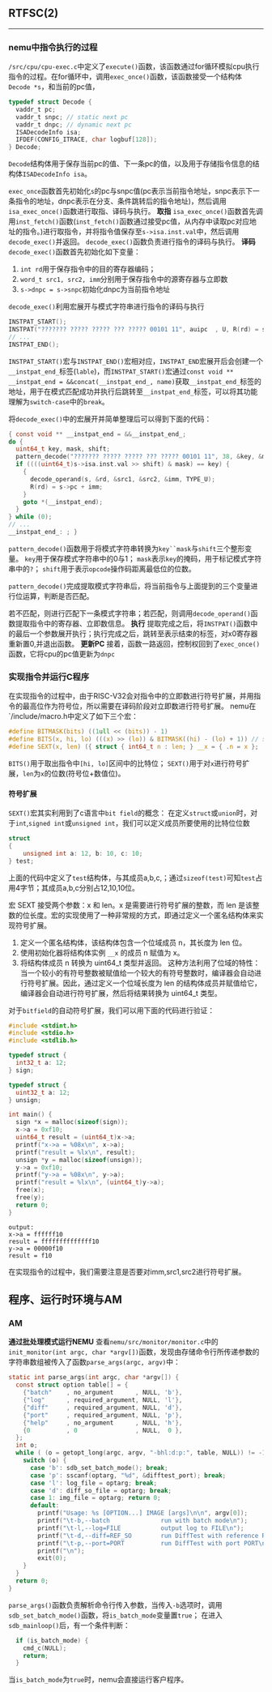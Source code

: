 ## RTFSC(2)
---
### nemu中指令执行的过程
`/src/cpu/cpu-exec.c`中定义了`execute()`函数，该函数通过for循环模拟cpu执行指令的过程。在for循环中，调用`exec_once()`函数，该函数接受一个结构体`Decode *s`，和当前的pc值，
```c
typedef struct Decode {
  vaddr_t pc;
  vaddr_t snpc; // static next pc
  vaddr_t dnpc; // dynamic next pc
  ISADecodeInfo isa;
  IFDEF(CONFIG_ITRACE, char logbuf[128]);
} Decode;
```
`Decode`结构体用于保存当前pc的值、下一条pc的值，以及用于存储指令信息的结构体`ISADecodeInfo isa`。

`exec_once`函数首先初始化`s`的pc与snpc值(pc表示当前指令地址，snpc表示下一条指令的地址，dnpc表示在分支、条件跳转后的指令地址)，然后调用`isa_exec_once()`函数进行取指、译码与执行。
**取指**
`isa_exec_once()`函数首先调用`inst_fetch()`函数(`inst_fetch()`函数通过接受pc值，从内存中读取pc对应地址的指令。)进行取指令，并将指令值保存至`s->isa.inst.val`中，然后调用`decode_exec()`并返回。
`decode_exec()`函数负责进行指令的译码与执行。
**译码**
`decode_exec()`函数首先初始化如下变量：
1. `int rd`用于保存指令中的目的寄存器编码；
2. `word_t src1, src2, imm`分别用于保存指令中的源寄存器与立即数
3. `s->dnpc = s->snpc`初始化dnpc为当前指令地址

`decode_exec()`利用宏展开与模式字符串进行指令的译码与执行
```c
INSTPAT_START();
INSTPAT("??????? ????? ????? ??? ????? 00101 11", auipc  , U, R(rd) = s->pc + imm);
// ...
INSTPAT_END();
```
`INSTPAT_START()`宏与`INSTPAT_END()`宏相对应，`INSTPAT_END`宏展开后会创建一个`__instpat_end_`标签(`lable`)，而`INSTPAT_START()`宏通过`const void ** __instpat_end = &&concat(__instpat_end_, name)`获取`__instpat_end_`标签的地址，用于在模式匹配成功并执行后跳转至`__instpat_end_`标签，可以将其功能理解为`switch-case`中的`break`。

将`decode_exec()`中的宏展开并简单整理后可以得到下面的代码：
```c
{ const void ** __instpat_end = &&__instpat_end_;
do {
  uint64_t key, mask, shift;
  pattern_decode("??????? ????? ????? ??? ????? 00101 11", 38, &key, &mask, &shift);
  if ((((uint64_t)s->isa.inst.val >> shift) & mask) == key) {
    {
      decode_operand(s, &rd, &src1, &src2, &imm, TYPE_U);
      R(rd) = s->pc + imm;
    }
    goto *(__instpat_end);
  }
} while (0);
// ...
__instpat_end_: ; }
```
`pattern_decode()`函数用于将模式字符串转换为`key``mask`与`shift`三个整形变量。
`key`用于保存模式字符串中的0与1；
`mask`表示`key`的掩码，用于标记模式字符串中的`?`；
`shift`用于表示`opcode`操作码距离最低位的位数。

`pattern_decode()`完成提取模式字符串后，将当前指令与上面提到的三个变量进行位运算，判断是否匹配。

若不匹配，则进行匹配下一条模式字符串；若匹配，则调用`decode_operand()`函数提取指令中的寄存器、立即数信息。
**执行**
提取完成之后，将`INSTPAT()`函数中的最后一个参数展开执行；执行完成之后，跳转至表示结束的标签，对x0寄存器重新置0,并退出函数。
**更新PC**
接着，函数一路返回，控制权回到了`exec_once()`函数，它将cpu的pc值更新为`dnpc`
### 实现指令并运行C程序
在实现指令的过程中，由于RISC-V32会对指令中的立即数进行符号扩展，并用指令的最高位作为符号位，所以需要在译码阶段对立即数进行符号扩展。
nemu在`/include/macro.h中定义了如下三个宏：
```c
#define BITMASK(bits) ((1ull << (bits)) - 1)
#define BITS(x, hi, lo) (((x) >> (lo)) & BITMASK((hi) - (lo) + 1)) // similar to x[hi:lo] in verilog
#define SEXT(x, len) ({ struct { int64_t n : len; } __x = { .n = x }; (uint64_t)__x.n; })
```
`BITS()`用于取出指令中`[hi, lo]`区间中的比特位；
`SEXT()`用于对`x`进行符号扩展，`len`为`x`的位数(符号位+数值位)。
#### 符号扩展
`SEXT()`宏其实利用到了c语言中`bit field`的概念：
在定义`struct`或`union`时，对于`int`,`signed int`或`unsigned int`，我们可以定义成员所要使用的比特位位数
```c
struct
{
	unsigned int a: 12, b: 10, c: 10;
} test;
```
上面的代码中定义了`test`结构体，与其成员a,b,c,；通过`sizeof(test)`可知`test`占用4字节；其成员a,b,c分别占12,10,10位。

宏 SEXT 接受两个参数：x 和 len。x 是需要进行符号扩展的整数，而 len 是该整数的位长度。宏的实现使用了一种非常规的方式，即通过定义一个匿名结构体来实现符号扩展。
1. 定义一个匿名结构体，该结构体包含一个位域成员 n，其长度为 len 位。
2. 使用初始化器将结构体实例 `__x` 的成员 n 赋值为 x。
3. 将结构体成员 n 转换为 uint64_t 类型并返回。
这种方法利用了位域的特性：当一个较小的有符号整数被赋值给一个较大的有符号整数时，编译器会自动进行符号扩展。因此，通过定义一个位域长度为 len 的结构体成员并赋值给它，编译器会自动进行符号扩展，然后将结果转换为 uint64_t 类型。

对于`bitfield`的自动符号扩展，我们可以用下面的代码进行验证：
```c
#include <stdint.h>
#include <stdio.h>
#include <stdlib.h>

typedef struct {
  int32_t a: 12;
} sign;

typedef struct {
  uint32_t a: 12;
} unsign;

int main() {
  sign *x = malloc(sizeof(sign));
  x->a = 0xf10;
  uint64_t result = (uint64_t)x->a;
  printf("x->a = %08x\n", x->a);
  printf("result = %lx\n", result);
  unsign *y = malloc(sizeof(unsign));
  y->a = 0xf10;
  printf("y->a = %08x\n", y->a);
  printf("result = %lx\n", (uint64_t)y->a);
  free(x);
  free(y);
  return 0;
}
```
```
output:
x->a = ffffff10
result = ffffffffffffff10
y->a = 00000f10
result = f10
```
在实现指令的过程中，我们需要注意是否要对imm,src1,src2进行符号扩展。
## 程序、运行时环境与AM
### AM
**通过批处理模式运行NEMU**
查看`nemu/src/monitor/monitor.c`中的`init_monitor(int argc, char *argv[])`函数，发现由存储命令行所传递参数的字符串数组被传入了函数`parse_args(argc, argv)`中：
```c
static int parse_args(int argc, char *argv[]) {
  const struct option table[] = {
    {"batch"    , no_argument      , NULL, 'b'},
    {"log"      , required_argument, NULL, 'l'},
    {"diff"     , required_argument, NULL, 'd'},
    {"port"     , required_argument, NULL, 'p'},
    {"help"     , no_argument      , NULL, 'h'},
    {0          , 0                , NULL,  0 },
  };
  int o;
  while ( (o = getopt_long(argc, argv, "-bhl:d:p:", table, NULL)) != -1) {
    switch (o) {
      case 'b': sdb_set_batch_mode(); break;
      case 'p': sscanf(optarg, "%d", &difftest_port); break;
      case 'l': log_file = optarg; break;
      case 'd': diff_so_file = optarg; break;
      case 1: img_file = optarg; return 0;
      default:
        printf("Usage: %s [OPTION...] IMAGE [args]\n\n", argv[0]);
        printf("\t-b,--batch              run with batch mode\n");
        printf("\t-l,--log=FILE           output log to FILE\n");
        printf("\t-d,--diff=REF_SO        run DiffTest with reference REF_SO\n");
        printf("\t-p,--port=PORT          run DiffTest with port PORT\n");
        printf("\n");
        exit(0);
    }
  }
  return 0;
}
```
`parse_args()`函数负责解析命令行传入参数，当传入`-b`选项时，调用`sdb_set_batch_mode()`函数，将`is_batch_mode`变量置`true`；
在进入`sdb_mainloop()`后，有一个条件判断：
```c
  if (is_batch_mode) {
    cmd_c(NULL);
    return;
  }
```
当`is_batch_mode`为`true`时，nemu会直接运行客户程序。